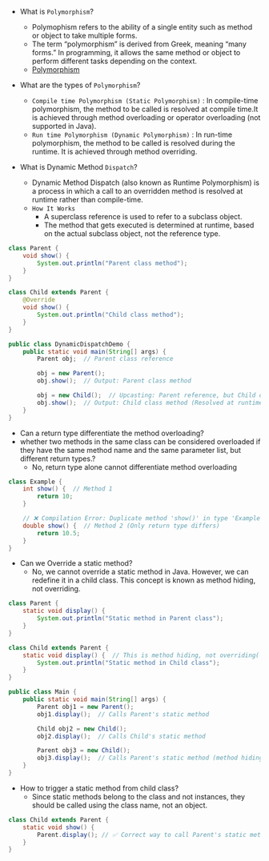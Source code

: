 - What is `Polymorphism`?
  - Polymophism refers to the ability of a single entity such as method or object to take multiple forms.
  - The term “polymorphism” is derived from Greek, meaning “many forms.” In programming, it allows the same method or object to perform different tasks depending on the context.
  - [Polymorphism](_01Polymorphism.java)


- What are the types of `Polymorphism`?
  - `Compile time Polymorphism (Static Polymorphism)` : In compile-time polymorphism, the method to be called is resolved at compile time.It is achieved through method overloading or operator overloading (not supported in Java).
  - `Run time Polymorphism (Dynamic Polymorphism)` : In run-time polymorphism, the method to be called is resolved during the runtime. It is achieved through method overriding.
 

- What is Dynamic Method `Dispatch`? 
  - Dynamic Method Dispatch (also known as Runtime Polymorphism) is a process in which a call to an overridden method is resolved at runtime rather than compile-time.
  - `How It Works`
    - A superclass reference is used to refer to a subclass object.
    - The method that gets executed is determined at runtime, based on the actual subclass object, not the reference type.
    
```java
class Parent {
    void show() {
        System.out.println("Parent class method");
    }
}

class Child extends Parent {
    @Override
    void show() {
        System.out.println("Child class method");
    }
}

public class DynamicDispatchDemo {
    public static void main(String[] args) {
        Parent obj;  // Parent class reference

        obj = new Parent();
        obj.show();  // Output: Parent class method

        obj = new Child();  // Upcasting: Parent reference, but Child object
        obj.show();  // Output: Child class method (Resolved at runtime)
    }
}

```

- Can a return type differentiate the method overloading?
- whether two methods in the same class can be considered overloaded if they have the same method name and the same parameter list, but different return types.?
  - No, return type alone cannot differentiate method overloading
  
```java
class Example {
    int show() {  // Method 1
        return 10;
    }

    // ❌ Compilation Error: Duplicate method 'show()' in type 'Example'
    double show() {  // Method 2 (Only return type differs)
        return 10.5;
    }
}

```

- Can we Override a static method?
  - No, we cannot override a static method in Java. However, we can redefine it in a child class. This concept is known as method hiding, not overriding.

```java
class Parent {
    static void display() {
        System.out.println("Static method in Parent class");
    }
}

class Child extends Parent {
    static void display() {  // This is method hiding, not overriding( if we use @Override in the method signature we get the error)
        System.out.println("Static method in Child class");
    }
}

public class Main {
    public static void main(String[] args) {
        Parent obj1 = new Parent();
        obj1.display();  // Calls Parent's static method

        Child obj2 = new Child();
        obj2.display();  // Calls Child's static method

        Parent obj3 = new Child();
        obj3.display();  // Calls Parent's static method (method hiding, no runtime polymorphism)
    }
}

```

- How to trigger a static method from child class?
  - Since static methods belong to the class and not instances, they should be called using the class name, not an object.
```java
class Child extends Parent {
    static void show() {
        Parent.display(); // ✅ Correct way to call Parent's static method
    }
}

  ```